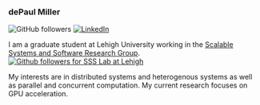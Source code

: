 ### dePaul Miller

![GitHub followers](https://img.shields.io/github/followers/depaulmillz?label=Follow&style=social) 
[![LinkedIn](https://img.shields.io/badge/LinkedIn--_.svg?style=social&logo=linkedin)](https://www.linkedin.com/in/depaul-miller/)

I am a graduate student at Lehigh University working in the [Scalable Systems and Software Research Group](http://sss.cse.lehigh.edu/).
[![Github followers for SSS Lab at Lehigh](https://img.shields.io/github/followers/sss-lehigh?label=Follow%20sss-lehigh&style=social)](https://github.com/sss-lehigh)


My interests are in distributed systems and heterogenous systems as well as parallel and concurrent computation.
My current research focuses on GPU acceleration. 
